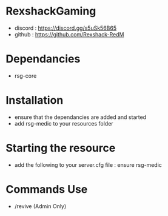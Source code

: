 # RexshackGaming
- discord : https://discord.gg/s5uSk56B65
- github : https://github.com/Rexshack-RedM

# Dependancies
- rsg-core

# Installation
- ensure that the dependancies are added and started
- add rsg-medic to your resources folder

# Starting the resource
- add the following to your server.cfg file : ensure rsg-medic

# Commands Use
- /revive <player id> (Admin Only)

